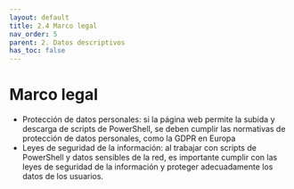 ```yaml
---
layout: default
title: 2.4 Marco legal
nav_order: 5
parent: 2. Datos descriptivos
has_toc: false
---
```


# Marco legal

- Protección de datos personales: si la página web permite la subida y descarga de scripts de PowerShell, se deben cumplir las normativas de protección de datos personales, como la GDPR en Europa 
- Leyes de seguridad de la información: al trabajar con scripts de PowerShell y datos sensibles de la red, es importante cumplir con las leyes de seguridad de la información y proteger adecuadamente los datos de los usuarios.